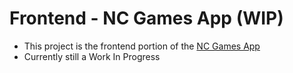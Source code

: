 # Frontend - NC Games App (WIP)

- This project is the frontend portion of the [NC Games App](https://github.com/omcmanus1/be-nc-games)
- Currently still a Work In Progress

